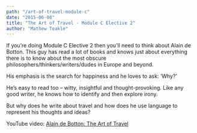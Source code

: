 ```yaml
---
path: "/art-of-travel-module-c"
date: "2015-06-08"
title: "The Art of Travel - Module C Elective 2"
author: "Mathew Teakle"
---
```


If you’re doing Module C Elective 2 then you’ll need to think about Alain de Botton. This guy has read a lot of books and knows just about everything there is to know about the most obscure philosophers/thinkers/writers/dudes in Europe and beyond.

His emphasis is the search for happiness and he loves to ask: ‘Why?’

He’s easy to read too – witty, insightful and thought-provoking. Like any good writer, he knows how to identify and then explore irony.

But why does he write about travel and how does he use language to represent his thoughts and ideas?

YouTube video: [Alain de Botton: The Art of Travel](https://www.youtube.com/embed/kETN114A4IE )